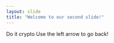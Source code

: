 ```yaml
---
layout: slide
title: "Welcome to our second slide!"
---
```

Do it crypto
Use the left arrow to go back!
